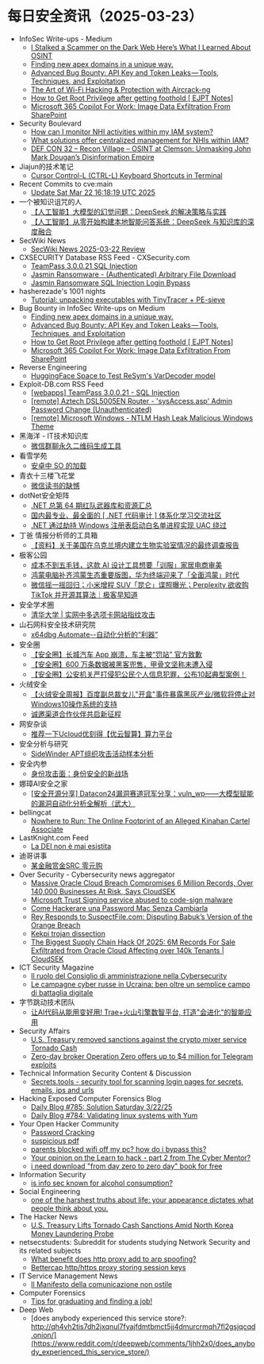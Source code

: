 # 每日安全资讯（2025-03-23）

- InfoSec Write-ups - Medium
  - [I Stalked a Scammer on the Dark Web Here’s What I Learned About OSINT](https://infosecwriteups.com/i-stalked-a-scammer-on-the-dark-web-heres-what-i-learned-about-osint-18675de8ce82?source=rss----7b722bfd1b8d---4)
  - [Finding new apex domains in a unique way.](https://infosecwriteups.com/finding-new-apex-domains-in-a-unique-way-87404d8dfa1d?source=rss----7b722bfd1b8d---4)
  - [Advanced Bug Bounty: API Key and Token Leaks — Tools, Techniques, and Exploitation](https://infosecwriteups.com/advanced-bug-bounty-api-key-and-token-leaks-tools-techniques-and-exploitation-7d3fcb3b5fb7?source=rss----7b722bfd1b8d---4)
  - [The Art of Wi-Fi Hacking & Protection with Aircrack-ng](https://infosecwriteups.com/the-art-of-wi-fi-hacking-protection-with-aircrack-ng-71828972cd6e?source=rss----7b722bfd1b8d---4)
  - [How to Get Root Privilege after getting foothold [ EJPT Notes]](https://infosecwriteups.com/how-to-get-root-privilege-after-getting-foothold-ejpt-notes-ce526a535ca3?source=rss----7b722bfd1b8d---4)
  - [Microsoft 365 Copilot For Work: Image Data Exfiltration From SharePoint](https://infosecwriteups.com/microsoft-365-copilot-for-work-image-data-exfiltration-from-sharepoint-644bc818a5db?source=rss----7b722bfd1b8d---4)
- Security Boulevard
  - [How can I monitor NHI activities within my IAM system?](https://securityboulevard.com/2025/03/how-can-i-monitor-nhi-activities-within-my-iam-system/?utm_source=rss&utm_medium=rss&utm_campaign=how-can-i-monitor-nhi-activities-within-my-iam-system)
  - [What solutions offer centralized management for NHIs within IAM?](https://securityboulevard.com/2025/03/what-solutions-offer-centralized-management-for-nhis-within-iam/?utm_source=rss&utm_medium=rss&utm_campaign=what-solutions-offer-centralized-management-for-nhis-within-iam)
  - [DEF CON 32 – Recon Village – OSINT at Clemson: Unmasking John Mark Dougan’s Disinformation Empire](https://securityboulevard.com/2025/03/def-con-32-recon-village-osint-at-clemson-unmasking-john-mark-dougans-disinformation-empire/?utm_source=rss&utm_medium=rss&utm_campaign=def-con-32-recon-village-osint-at-clemson-unmasking-john-mark-dougans-disinformation-empire)
- Jiajun的技术笔记
  - [Cursor Control-L (CTRL-L) Keyboard Shortcuts in Terminal](https://jiajunhuang.com/articles/2025_03_22-cursor_ctrl_l.md.html)
- Recent Commits to cve:main
  - [Update Sat Mar 22 16:18:19 UTC 2025](https://github.com/trickest/cve/commit/e0308a4caf332f05e4e4626cbdf55132d718e2fb)
- 一个被知识诅咒的人
  - [【人工智能】大模型的幻觉问题：DeepSeek 的解决策略与实践](https://blog.csdn.net/nokiaguy/article/details/146438016)
  - [【人工智能】从零开始构建本地智能问答系统：DeepSeek 与知识库的深度融合](https://blog.csdn.net/nokiaguy/article/details/146437968)
- SecWiki News
  - [SecWiki News 2025-03-22 Review](http://www.sec-wiki.com/?2025-03-22)
- CXSECURITY Database RSS Feed - CXSecurity.com
  - [TeamPass 3.0.0.21 SQL Injection](https://cxsecurity.com/issue/WLB-2025030023)
  - [Jasmin Ransomware - (Authenticated) Arbitrary File Download](https://cxsecurity.com/issue/WLB-2025030022)
  - [Jasmin Ransomware SQL Injection Login Bypass](https://cxsecurity.com/issue/WLB-2025030021)
- hasherezade's 1001 nights
  - [Tutorial: unpacking executables with TinyTracer + PE-sieve](https://hshrzd.wordpress.com/2025/03/22/unpacking-executables-with-tinytracer-pe-sieve/)
- Bug Bounty in InfoSec Write-ups on Medium
  - [Finding new apex domains in a unique way.](https://infosecwriteups.com/finding-new-apex-domains-in-a-unique-way-87404d8dfa1d?source=rss----7b722bfd1b8d--bug_bounty)
  - [Advanced Bug Bounty: API Key and Token Leaks — Tools, Techniques, and Exploitation](https://infosecwriteups.com/advanced-bug-bounty-api-key-and-token-leaks-tools-techniques-and-exploitation-7d3fcb3b5fb7?source=rss----7b722bfd1b8d--bug_bounty)
  - [How to Get Root Privilege after getting foothold [ EJPT Notes]](https://infosecwriteups.com/how-to-get-root-privilege-after-getting-foothold-ejpt-notes-ce526a535ca3?source=rss----7b722bfd1b8d--bug_bounty)
  - [Microsoft 365 Copilot For Work: Image Data Exfiltration From SharePoint](https://infosecwriteups.com/microsoft-365-copilot-for-work-image-data-exfiltration-from-sharepoint-644bc818a5db?source=rss----7b722bfd1b8d--bug_bounty)
- Reverse Engineering
  - [HuggingFace Space to Test ReSym's VarDecoder model](https://www.reddit.com/r/ReverseEngineering/comments/1jh96im/huggingface_space_to_test_resyms_vardecoder_model/)
- Exploit-DB.com RSS Feed
  - [[webapps] TeamPass 3.0.0.21 - SQL Injection](https://www.exploit-db.com/exploits/52094)
  - [[remote] Aztech DSL5005EN Router - 'sysAccess.asp' Admin Password Change (Unauthenticated)](https://www.exploit-db.com/exploits/52093)
  - [[remote] Microsoft Windows - NTLM Hash Leak Malicious Windows Theme](https://www.exploit-db.com/exploits/52092)
- 黑海洋 - IT技术知识库
  - [微信群聊永久二维码生成工具](https://blog.upx8.com/4704)
- 看雪学苑
  - [安卓中 SO 的加载](https://mp.weixin.qq.com/s?__biz=MjM5NTc2MDYxMw==&mid=2458590985&idx=1&sn=dfc540827630bd859020688601630df5&chksm=b18c2f8386fba6956f22b18fb6cd142e14045a0ab3e9d8898f1d3a672e315bff96bc5e5bdacd&scene=58&subscene=0#rd)
- 青衣十三楼飞花堂
  - [微信读书的缺憾](https://mp.weixin.qq.com/s?__biz=MzUzMjQyMDE3Ng==&mid=2247488124&idx=1&sn=a834b79b17a39859e54ecc64d1a63df9&chksm=fab2d143cdc55855894cf6ede7e0528b4d80f8344ed32e3bc05a3f3368fa70409bb102f1f5ea&scene=58&subscene=0#rd)
- dotNet安全矩阵
  - [.NET 总第 64 期红队武器库和资源汇总](https://mp.weixin.qq.com/s?__biz=MzUyOTc3NTQ5MA==&mid=2247499236&idx=1&sn=cd2e6aa928ee42d38ef6f9189d8d06b6&chksm=fa595309cd2eda1f4c792dcd354de151a4afba859b7259b28946e31418856aad0301e8ae6aa6&scene=58&subscene=0#rd)
  - [国内最专业、最全面的 [ .NET 代码审计 ] 体系化学习交流社区](https://mp.weixin.qq.com/s?__biz=MzUyOTc3NTQ5MA==&mid=2247499236&idx=2&sn=ac26e3c27c81c1c6ea94a043bc42e6bb&chksm=fa595309cd2eda1f009af7508cfcdf95299f86f8d6debc696c50aaf283e364b5199e8a405b6d&scene=58&subscene=0#rd)
  - [.NET 通过劫持 Windows 注册表启动白名单进程实现 UAC 绕过](https://mp.weixin.qq.com/s?__biz=MzUyOTc3NTQ5MA==&mid=2247499236&idx=3&sn=b100d917af8f7cb7c57c2247cc8aa8d6&chksm=fa595309cd2eda1f762f8abd4a9987d047c92182072f2c77f5f3ac46e0fddbc5afca803ee6be&scene=58&subscene=0#rd)
- 丁爸 情报分析师的工具箱
  - [【资料】关于美国在乌克兰境内建立生物实验室情况的最终调查报告](https://mp.weixin.qq.com/s?__biz=MzI2MTE0NTE3Mw==&mid=2651149497&idx=1&sn=63529d0df6eb02578dc2b6294dc728ba&chksm=f1af2383c6d8aa9592d7bcd800fd6c042c7134d6f55b1268762da0b73a915813b82391bcc7dc&scene=58&subscene=0#rd)
- 极客公园
  - [成本不到五毛钱，这款 AI 设计工具想要「训服」家居电商审美](https://mp.weixin.qq.com/s?__biz=MTMwNDMwODQ0MQ==&mid=2653076217&idx=1&sn=8db6dd9f55aefae05bc038cc40e23b58&chksm=7e57c74f49204e599dbb3e4086404acf1cdf4455d2389a0c0603a5dbf455df47cce8cabd3054&scene=58&subscene=0#rd)
  - [鸿蒙电脑补齐鸿蒙生态重要版图，华为终端迎来了「全面鸿蒙」时代](https://mp.weixin.qq.com/s?__biz=MTMwNDMwODQ0MQ==&mid=2653076201&idx=1&sn=a7608aef0011aeb05784ddab86a72da4&chksm=7e57c75f49204e493c34f1d1449700860cb50aeb562d5359b44aa0302ff75e97aa210f52646c&scene=58&subscene=0#rd)
  - [微信摇一摇回归；小米增程 SUV「昆仑」谍照曝光；Perplexity 欲收购 TikTok 并开源其算法｜极客早知道](https://mp.weixin.qq.com/s?__biz=MTMwNDMwODQ0MQ==&mid=2653076199&idx=1&sn=d40125cffd8c2c6c23ec833956e98c35&chksm=7e57c75149204e47a03ba3714cc9c0405d07e4a2c8f31765bc28c2a62617462e0ba54a9a0bdf&scene=58&subscene=0#rd)
- 安全学术圈
  - [清华大学 | 实网中多选项卡网站指纹攻击](https://mp.weixin.qq.com/s?__biz=MzU5MTM5MTQ2MA==&mid=2247491837&idx=1&sn=653e8f768a64f930389b27b1a2be41a8&chksm=fe2d1f76c95a96603d5b4a1e4cc2a77ac191f35ea3248cb04c7ff760ba90a379be4ea2726ed1&scene=58&subscene=0#rd)
- 山石网科安全技术研究院
  - [x64dbg Automate--自动化分析的“利器”](https://mp.weixin.qq.com/s?__biz=MzUzMDUxNTE1Mw==&mid=2247511554&idx=1&sn=8e2dd9b724bbf94fe50e4a057b463b20&chksm=fa527bbccd25f2aa82ca265693f9edbda105bed7ab8866d9a74353911dc6a5dcd009059e90d2&scene=58&subscene=0#rd)
- 安全圈
  - [【安全圈】长城汽车 App 崩溃，车主被“罚站” 官方致歉](https://mp.weixin.qq.com/s?__biz=MzIzMzE4NDU1OQ==&mid=2652068645&idx=1&sn=3bfe77bb604a27a3e8b24bef625fe9a5&chksm=f36e7765c419fe7307bb95b3a991e7196a3ec1d4f504a2f439467a87b2e0bb0d7bcf71be1185&scene=58&subscene=0#rd)
  - [【安全圈】600 万条数据被黑客兜售，甲骨文坚称未遭入侵](https://mp.weixin.qq.com/s?__biz=MzIzMzE4NDU1OQ==&mid=2652068645&idx=2&sn=5f7a365b8583d84c235dfd3f8c4cb57a&chksm=f36e7765c419fe739b592427685a8fb9146cfed429b97c885bd619421e047e2978c759f7ffe8&scene=58&subscene=0#rd)
  - [【安全圈】公安机关严打侵犯公民个人信息犯罪，公布10起典型案例！](https://mp.weixin.qq.com/s?__biz=MzIzMzE4NDU1OQ==&mid=2652068645&idx=3&sn=1b4704933a3bf2a38be0b4cc9e641dc8&chksm=f36e7765c419fe7366db87879dd5123fcc6d9251ef9eca75415592597bcb2b2f7da2c3554958&scene=58&subscene=0#rd)
- 火绒安全
  - [【火绒安全周报】百度副总裁女儿"开盒"事件暴露黑灰产业/微软将停止对Windows10操作系统的支持](https://mp.weixin.qq.com/s?__biz=MzI3NjYzMDM1Mg==&mid=2247524652&idx=1&sn=97c452467cf3cfce65bc4076eee02cd8&chksm=eb70bf13dc073605efee70edb9699cd9712051923f9df340fe9cf21f471a574083cc77433348&scene=58&subscene=0#rd)
  - [诚邀渠道合作伙伴共启新征程](https://mp.weixin.qq.com/s?__biz=MzI3NjYzMDM1Mg==&mid=2247524652&idx=2&sn=6a82883516cf4fabaed5e2c12c0d2e1c&chksm=eb70bf13dc07360581fe0f855b1bd48141da3720defc67b282f368b8d90799e9522ae1412474&scene=58&subscene=0#rd)
- 网安杂谈
  - [推荐一下Ucloud优刻得【优云智算】算力平台](https://mp.weixin.qq.com/s?__biz=MzAwMTMzMDUwNg==&mid=2650889560&idx=1&sn=7eeb26ea71f7ab625b5abfba1a777806&chksm=812ea17db659286b7c821e9d3a14bea561259372a1c9100649b2666d32304bef4faa9ca49a89&scene=58&subscene=0#rd)
- 安全分析与研究
  - [SideWinder APT组织攻击活动样本分析](https://mp.weixin.qq.com/s?__biz=MzA4ODEyODA3MQ==&mid=2247491200&idx=1&sn=f54fccb79cb36ff3acf069f2df61a528&chksm=902fb1a8a75838be0925c6b221ad8b95df270347578059e92e9df12d2cd6705a18d94bde26b1&scene=58&subscene=0#rd)
- 安全内参
  - [身份攻击面：身份安全的新战场](https://mp.weixin.qq.com/s?__biz=MzI4NDY2MDMwMw==&mid=2247514034&idx=1&sn=e363b5858b1986963d57e3b0ff0b1191&chksm=ebfaf092dc8d79840a80d1e592a9ef44ff09f478c4bd975948d76b98b8116f9661058757eeb5&scene=58&subscene=0#rd)
- 娜璋AI安全之家
  - [[安全开源分享] Datacon24漏洞赛道冠军分享：vuln_wp——大模型赋能的漏洞自动化分析全解析（武大）](https://mp.weixin.qq.com/s?__biz=Mzg5MTM5ODU2Mg==&mid=2247501701&idx=1&sn=17fc2d3e2f113ad0d445841150aae09a&chksm=cfcf7748f8b8fe5e9065c1c2cf3dbd8b2fba1fae9b584aaa668ef27e51ca6bdbd4220f960d46&scene=58&subscene=0#rd)
- bellingcat
  - [Nowhere to Run: The Online Footprint of an Alleged Kinahan Cartel Associate](https://www.bellingcat.com/news/2025/03/22/nowhere-to-run-the-online-footprint-of-an-alleged-kinahan-cartel-associate/)
- LastKnight.com Feed
  - [La DEI non è mai esistita](https://mgpf.it/2025/03/22/la-dei-non-e-mai-esistita.html)
- 迪哥讲事
  - [某金融赏金SRC 零元购](https://mp.weixin.qq.com/s?__biz=MzIzMTIzNTM0MA==&mid=2247497307&idx=1&sn=a6690aa1bdf835d576d08e65872d73e4&chksm=e8a5fc38dfd2752e4402ee16f28d05200f9097ddf26ecbbe9934447ce9f0be2b2f03ebf16e00&scene=58&subscene=0#rd)
- Over Security - Cybersecurity news aggregator
  - [Massive Oracle Cloud Breach Compromises 6 Million Records, Over 140,000 Businesses At Risk, Says CloudSEK](https://www.ndtvprofit.com/technology/massive-oracle-cloud-breach-compromises-6-million-records-over-140000-businesses-at-risk-says-cloudsek)
  - [Microsoft Trust Signing service abused to code-sign malware](https://www.bleepingcomputer.com/news/security/microsoft-trust-signing-service-abused-to-code-sign-malware/)
  - [Come Hackerare una Password Mac Senza Cambiarla](https://hackerstribe.com/2019/come-hackerare-una-password-mac-senza-cambiarla/)
  - [Rey Responds to SuspectFile.com: Disputing Babuk’s Version of the Orange Breach](https://www.suspectfile.com/rey-responds-to-suspectfile-com-disputing-babuks-version-of-the-orange-breach/)
  - [Kekpi trojan dissection](https://blog.lobsec.com/2025/03/kekpi-malware-dissection/)
  - [The Biggest Supply Chain Hack Of 2025: 6M Records For Sale Exfiltrated from Oracle Cloud Affecting over 140k Tenants | CloudSEK](https://www.cloudsek.com/blog/the-biggest-supply-chain-hack-of-2025-6m-records-for-sale-exfiltrated-from-oracle-cloud-affecting-over-140k-tenants)
- ICT Security Magazine
  - [Il ruolo del Consiglio di amministrazione nella Cybersecurity](https://www.ictsecuritymagazine.com/articoli/consiglio-di-amministrazione-cybersecurity/)
  - [Le campagne cyber russe in Ucraina: ben oltre un semplice campo di battaglia digitale](https://www.ictsecuritymagazine.com/articoli/campagne-cyber-russe-ucraina/)
- 字节跳动技术团队
  - [让AI代码从能用变好用! Trae+火山引擎数智平台, 打造"会进化"的智能应用](https://mp.weixin.qq.com/s?__biz=MzI1MzYzMjE0MQ==&mid=2247513934&idx=1&sn=873b95d002f3b3db765e9cb23b8750f3&chksm=e9d37cacdea4f5bae52e2534765ac9bbe2a3fc4007f8be05cb76e3cfec58050aac2d94c64276&scene=58&subscene=0#rd)
- Security Affairs
  - [U.S. Treasury removed sanctions against the crypto mixer service Tornado Cash](https://securityaffairs.com/175718/security/u-s-treasury-removed-sanctions-tornado-cash.html)
  - [Zero-day broker Operation Zero offers up to $4 million for Telegram exploits](https://securityaffairs.com/175709/hacking/operation-zero-offers-4m-for-telegram-exploits.html)
- Technical Information Security Content & Discussion
  - [Secrets.tools - security tool for scanning login pages for secrets, emails, ips and urls](https://www.reddit.com/r/netsec/comments/1jhhbvs/secretstools_security_tool_for_scanning_login/)
- Hacking Exposed Computer Forensics Blog
  - [Daily Blog #785: Solution Saturday 3/22/25](https://www.hecfblog.com/2025/03/daily-blog-785-solution-saturday-32225.html)
  - [Daily Blog #784: Validating linux systems with Yum](https://www.hecfblog.com/2025/03/daily-blog-784-validating-linux-systems.html)
- Your Open Hacker Community
  - [Password Cracking](https://www.reddit.com/r/HowToHack/comments/1jh8pwa/password_cracking/)
  - [suspicious pdf](https://www.reddit.com/r/HowToHack/comments/1jhl3pt/suspicious_pdf/)
  - [parents blocked wifi off my pc? how do i bypass this?](https://www.reddit.com/r/HowToHack/comments/1jhemti/parents_blocked_wifi_off_my_pc_how_do_i_bypass/)
  - [Your opinion on the Learn to hack - part 2 from The Cyber Mentor?](https://www.reddit.com/r/HowToHack/comments/1jgvlzz/your_opinion_on_the_learn_to_hack_part_2_from_the/)
  - [i need download "from day zero to zero day" book for free](https://www.reddit.com/r/HowToHack/comments/1jh1h52/i_need_download_from_day_zero_to_zero_day_book/)
- Information Security
  - [is info sec known for alcohol consumption?](https://www.reddit.com/r/Information_Security/comments/1jhao2f/is_info_sec_known_for_alcohol_consumption/)
- Social Engineering
  - [one of the harshest truths about life: your appearance dictates what people think about you.](https://www.reddit.com/r/SocialEngineering/comments/1jh00dz/one_of_the_harshest_truths_about_life_your/)
- The Hacker News
  - [U.S. Treasury Lifts Tornado Cash Sanctions Amid North Korea Money Laundering Probe](https://thehackernews.com/2025/03/us-treasury-lifts-tornado-cash.html)
- netsecstudents: Subreddit for students studying Network Security and its related subjects
  - [What benefit does http proxy add to arp spoofing?](https://www.reddit.com/r/netsecstudents/comments/1jhes5i/what_benefit_does_http_proxy_add_to_arp_spoofing/)
  - [Bettercap http/https proxy storing session keys](https://www.reddit.com/r/netsecstudents/comments/1jh443b/bettercap_httphttps_proxy_storing_session_keys/)
- IT Service Management News
  - [Il Manifesto della comunicazione non ostile](http://blog.cesaregallotti.it/2025/03/il-manifesto-della-comunicazione-non.html)
- Computer Forensics
  - [Tips for graduating and finding a job!](https://www.reddit.com/r/computerforensics/comments/1jhm5at/tips_for_graduating_and_finding_a_job/)
- Deep Web
  - [does anybody experienced this service store?: http://qh4vh2tis7dh2jxqnul7fyajfdmtbmct5jj4dmurcrmqh7fl2gsjqcqd.onion/](https://www.reddit.com/r/deepweb/comments/1jhh2x0/does_anybody_experienced_this_service_store/)
